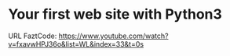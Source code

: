 # Your first web site with Python3


URL FaztCode: https://www.youtube.com/watch?v=fxavwHPJ36o&list=WL&index=33&t=0s